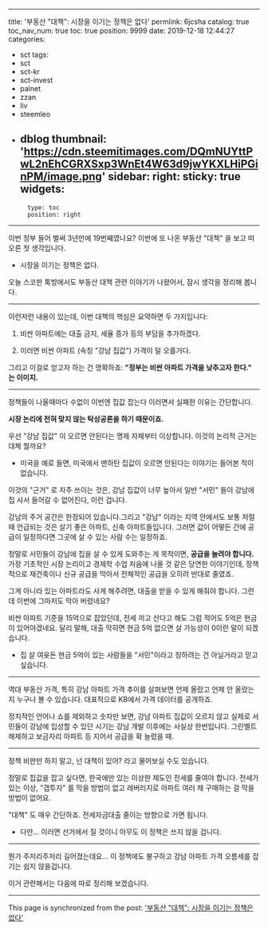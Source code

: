 
---
title: '부동산 "대책": 시장을 이기는 정책은 없다'
permlink: 6jcsha
catalog: true
toc_nav_num: true
toc: true
position: 9999
date: 2019-12-18 12:44:27
categories:
- sct
tags:
- sct
- sct-kr
- sct-invest
- palnet
- zzan
- liv
- steemleo
- dblog
thumbnail: 'https://cdn.steemitimages.com/DQmNUYttPwL2nEhCGRXSxp3WnEt4W63d9jwYKXLHiPGinPM/image.png'
sidebar:
    right:
        sticky: true
widgets:
    -
        type: toc
        position: right
---


이번 정부 들어 벌써 3년만에 19번째였나요? 이번에 또 나온 부동산 "대책" 을 보고 떠오른 첫 생각입니다.

* 시장을 이기는 정책은 없다.

오늘 스코판 톡방에서도 부동산 대책 관련 이야기가 나왔어서, 잠시 생각을 정리해 봅니다.

---

이런저런 내용이 있는데, 이번 대책의 핵심은 요약하면 두 가지입니다:

1. 비싼 아파트에는 대출 금지, 세율 증가 등의 부담을 추가하겠다.

2. 이러면 비싼 아파트 (속칭 "강남 집값") 가격이 덜 오를거다.

그리고 이걸로 얻고자 하는 건 명확하죠:  **"정부는 비싼 아파트 가격을 낮추고자 한다." 는 이미지.**

---

정책들이 나올때마다 수없이 이번엔 집값 잡는다 이러면서 실패한 이유는 간단합니다. 

**시장 논리에 전혀 맞지 않는 탁상공론을 하기 때문이죠.**

우선 "강남 집값" 이 오르면 안된다는 명제 자체부터 이상합니다. 이것의 논리적 근거는 대체 뭘까요?

* 미국을 예로 들면, 미국에서 맨하탄 집값이 오르면 안된다는 이야기는 들어본 적이 없습니다. 

이것의 "근거" 로 자주 쓰이는 것은, 강남 집값이 너무 높아서 일반 "서민" 들이 강남에 집 사서 들어갈 수 없어진다, 이런 겁니다.

강남의 주거 공간은 한정되어 있습니다.그리고 "강남" 이라는 지역 안에서도 보통 저럴 때 언급되는 것은 살기 좋은 아파트, 신축 아파트들입니다. 그러면 값이 어떻든 간에 공급이 일정하다면 그곳에 살 수 있는 사람 수는 일정하죠. 

정말로 서민들이 강남에 집을 살 수 있게 도와주는 게 목적이면, **공급을 늘려야 합니다.** 가장 기초적인 시장 논리이고 경제학 수업 처음에 나올 것 같은 당연한 이야기인데, 정책적으로 재건축이나 신규 공급을 막아서 전체적인 공급을 오히려 반대로 줄였죠.

그게 아니라 있는 아파트라도 사게 해주려면, 대출을 받을 수 있게 해줘야 합니다. 그런데 이번에 그마저도 막아 버렸네요?

비싼 아파트 기준을 15억으로 잡았던데, 전세 끼고 산다고 해도 그럼 적어도 5억은 현금이 있어야겠네요. 달리 말해, 대출 막히면 현금 5억 없으면 살 가능성이 0이란 말이 되겠습니다. 

* 집 살 여윳돈 현금 5억이 있는 사람들을 "서민"이라고 칭하려는 건 아닐거라고 믿고 싶습니다.

---

역대 부동산 가격, 특히 강남 아파트 가격 추이를 살펴보면 언제 올랐고 언제 안 올랐는지 누구나 볼 수 있습니다. 대표적으로 KB에서 가격 데이터를 공개하죠.

정치적인 언어나 쇼를 제외하고 숫자만 보면, 강남 아파트 집값이 오르지 않고 실제로 서민들이 강남에 입성할 수 있던 시기는 강남 개발 이후에는 사실상 한번입니다. 그린벨트 해제하고 보금자리 아파트 등 지어서 공급을 확 늘렸을 때. 

---

정책 비판만 하지 말고, 넌 대책이 있어? 라고 물어보실 수도 있습니다. 

정말로 집값을 잡고 싶다면, 한국에만 있는 이상한 제도인 전세를 줄여야 합니다. 전세가 있는 이상, "갭투자" 를 막을 방법이 없고 레버리지로 아파트 여러 채 구매하는 걸 막을 방법이 없어요.

"대책" 도 매우 간단하죠. 전세자금대출 줄이는 방향으로 가면 됩니다. 

* 다만... 이러면 선거에서 질 것이니 아무도 이 정책은 쓰지 않을 겁니다.

---

뭔가 주저리주저리 길어졌는데요... 이 정책에도 불구하고 강남 아파트 가격 오름세를 잡기는 쉽지 않을겁니다. 

이거 관련해서는 다음에 따로 정리해 보겠습니다.

- - -

This page is synchronized from the post: ['부동산 "대책": 시장을 이기는 정책은 없다'](https://steemit.com/@glory7/6jcsha)
